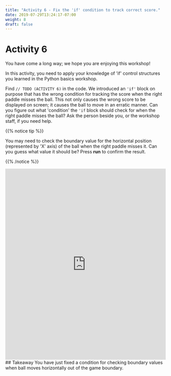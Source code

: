 ```yaml
---
title: "Activity 6 - Fix the 'if' condition to track correct score."
date: 2019-07-29T13:24:17-07:00
weight: 8
draft: false
---
```


# Activity 6
You have come a long way; we hope you are enjoying this workshop!

In this activity, you need to apply your knowledge of 'if' control structures you learned in the Python basics workshop. 

Find `// TODO (ACTIVITY 6)` in the code. We introduced an `'if'` block on purpose that has the wrong condition for tracking the score when the right paddle misses the ball. This not only causes the wrong score to be displayed on screen; it causes the ball to move in an erratic manner. Can you figure out what 'condition' the `'if` block should check for when the right paddle misses the ball? Ask the person beside you, or the workshop staff, if you need help.

{{% notice tip %}}

You may need to check the boundary value for the horizontal position (represented by 'X' axis) of the ball when the right paddle misses it. Can you guess what value it should be? Press **run** to confirm the result.

{{% /notice %}}
<iframe height="600px" width="100%" src="https://replit.com/@nuevofoundation/PongLessonStudent?lite=true" scrolling="no" frameborder="no" allowtransparency="true" allowfullscreen="true" sandbox="allow-forms allow-pointer-lock allow-popups allow-same-origin allow-scripts allow-modals"></iframe>
## Takeaway 
You have just fixed a condition for checking boundary values when ball moves horizontally out of the game boundary.
